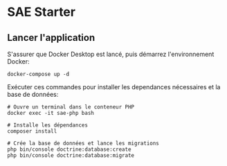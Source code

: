 # SAE Starter

## Lancer l'application
S'assurer que Docker Desktop est lancé, puis démarrez l'environnement Docker:
```
docker-compose up -d
```

Exécuter ces commandes pour installer les dependances nécessaires et la base de données:
```
# Ouvre un terminal dans le conteneur PHP
docker exec -it sae-php bash

# Installe les dépendances
composer install

# Crée la base de données et lance les migrations
php bin/console doctrine:database:create
php bin/console doctrine:database:migrate
```
